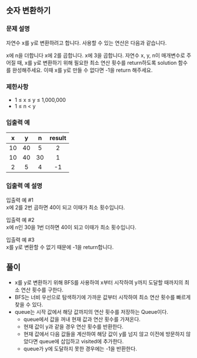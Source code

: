 ## 숫자 변환하기
### 문제 설명  
자연수 x를 y로 변환하려고 합니다. 사용할 수 있는 연산은 다음과 같습니다.

x에 n을 더합니다
x에 2를 곱합니다.
x에 3을 곱합니다.
자연수 x, y, n이 매개변수로 주어질 때, x를 y로 변환하기 위해 필요한 최소 연산 횟수를 return하도록 solution 함수를 완성해주세요. 이때 x를 y로 만들 수 없다면 -1을 return 해주세요.

### 제한사항
- 1 ≤ x ≤ y ≤ 1,000,000
- 1 ≤ n < y

### 입출력 예
|x|y|n|result|
|:---:|:---:|:---:|:---:|
|10|40|5|2|
|10|40|30|1|
|2|5|4|-1|

### 입출력 예 설명
입출력 예 #1  
x에 2를 2번 곱하면 40이 되고 이때가 최소 횟수입니다.

입출력 예 #2  
x에 n인 30을 1번 더하면 40이 되고 이때가 최소 횟수입니다.

입출력 예 #3  
x를 y로 변환할 수 없기 때문에 -1을 return합니다.

## 풀이
- x를 y로 변환하기 위해 BFS를 사용하여 x부터 시작하여 y까지 도달할 때까지의 최소 연산 횟수를 구한다. 
- BFS는 너비 우선으로 탐색하기에 가까운 값부터 시작하여 최소 연산 횟수를 빠르게 찾을 수 있다. 
- queue는 시작 값에서 해당 값까지의 연산 횟수를 저장하는 Queue이다.
  - queue에서 값을 꺼내 현재 값과 연산 횟수를 가져온다.
  - 현재 값이 y과 같을 경우 연산 횟수를 반환한다.
  - 현재 값에서 다음 값들을 계산하여 해당 값이 y를 넘지 않고 이전에 방문하지 않았다면 queue에 삽입하고 visited에 추가한다. 
  - queue가 y에 도달하지 못한 경우에는 -1을 반환한다.
